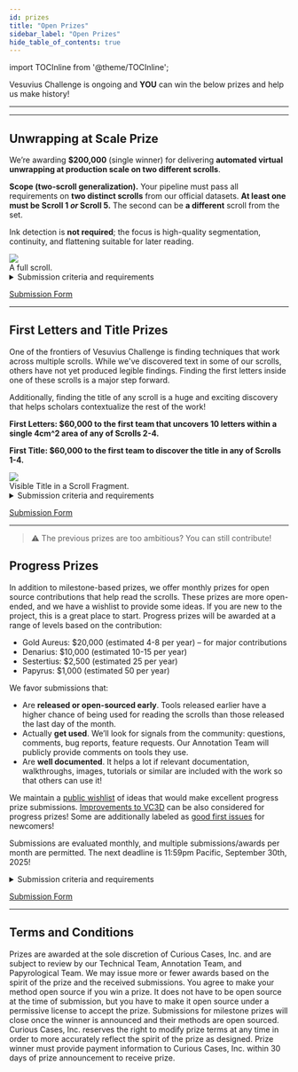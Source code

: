 ```yaml
---
id: prizes
title: "Open Prizes"
sidebar_label: "Open Prizes"
hide_table_of_contents: true
---
```


<head>
  <html data-theme="dark" />

  <meta
    name="description"
    content="A $1,500,000+ machine learning and computer vision competition"
  />

  <meta property="og:type" content="website" />
  <meta property="og:url" content="https://scrollprize.org" />
  <meta property="og:title" content="Vesuvius Challenge" />
  <meta
    property="og:description"
    content="A $1,500,000+ machine learning and computer vision competition"
  />
  <meta
    property="og:image"
    content="https://scrollprize.org/img/social/opengraph.jpg"
  />

  <meta property="twitter:card" content="summary_large_image" />
  <meta property="twitter:url" content="https://scrollprize.org" />
  <meta property="twitter:title" content="Vesuvius Challenge" />
  <meta
    property="twitter:description"
    content="A $1,500,000+ machine learning and computer vision competition"
  />
  <meta
    property="twitter:image"
    content="https://scrollprize.org/img/social/opengraph.jpg"
  />
</head>

import TOCInline from '@theme/TOCInline';

Vesuvius Challenge is ongoing and **YOU** can win the below prizes and help us make history!

***

<TOCInline
  toc={toc}
/>

***

## Unwrapping at Scale Prize

We’re awarding **$200,000** (single winner) for delivering **automated virtual unwrapping at production scale on two different scrolls**.

**Scope (two-scroll generalization).** Your pipeline must pass all requirements on **two distinct scrolls** from our official datasets. **At least one must be Scroll 1 _or_ Scroll 5.** The second can be **a different** scroll from the set.

Ink detection is **not required**; the focus is high-quality segmentation, continuity, and flattening suitable for later reading.

<div className="mb-4">
  <img src="/img/landing/scroll.webp" className="w-[50%]"/>
  <figcaption className="mt-[-6px]">A full scroll.</figcaption>
</div>

<details class="submission-details">
<summary>Submission criteria and requirements</summary>

### What to deliver (for each of the two scrolls)
1. **Segmented sheet manifold(s).** A continuous 3D mesh (or meshes) of the papyrus sheet(s) suitable for flattening.
2. **Flattened 2D sheets.** UV maps / atlases covering the **accepted area** you claim as correct.
3. **Accepted-area mask.** Binary mask(s) over the flattened sheets indicating regions you assert are error-free.
4. **Video record (if humans involved).** A screen-capture timelapse or periodic snapshots covering all interactive steps.
5. **Reproducible pipeline.** Container with a one-click script that regenerates meshes, maps, masks, and sheets from organizer-supplied volumes.

### Pass/fail gates (must be met on **both** scrolls)
- **Coverage: ≥ 70% (per scroll)** of the (to be estimated) scroll surface after exclusions of areas masked as errors in the binary masks.
- **Sheet-switch rate: ≤ 0.5% per scroll** over the audited area.
    - *Definition:* It's the rate of triangles or quads in the delivered meshes that are marked as error-free in the binary masks but actually contain errors.
- **Human effort cap: ≤ 72 human-hours per scroll** (i.e., **≤ 144 hours total** across the two).
    - *Counts:* any human touch specific to processing the evaluation scrolls (seed placement, parameter tweaks, manual stitching/edits, quality control passes, mask painting, bookkeeping).
    - *Doesn’t count:* general R&D prior to evaluation, model training on public data, writing docs, idle waiting while jobs run.
- **Reproducibility:** Organizers must be able to re-run your container end-to-end on a published reference instance and reproduce metrics.

> **No compute cap.** We do not limit hardware or cloud cost.

### Data & generalization
- Two distinct scrolls from our official set. **At least one must be Scroll 1 or Scroll 5.** The second can be a **different** scroll.  
- You may use public volumes/fragments for development. For prize evaluation, organizers provide the exact evaluation volumes for the two scrolls.  

### Submission package
- **GitHub repository** with code, container (e.g. Docker, conda, etc.), and run scripts.  
- **Deliverables:** 3D meshes, flattened sheets (TIFF/PNG), UV maps, accepted-area masks.  
- **Logs:** timing CSVs per scroll; screen-capture or snapshots; CLI logs; environment/hardware info; container image digest.  
- **Method note:** 2–6 pages describing pipeline, assumptions, and known failure modes.  
- **Licensing:** if you win, you agree to open-source the method under the CC BY-NC 4.0 License.

### Winner determination & tie-breakers
- **Single winner:** the **first team** to pass all gates on **both** scrolls during organizer verification receives **$200,000**.  
- If two teams pass within **96 hours**, tie-breakers:  
  1) Lower **sheet-switch rate** across the two;
  2) Higher **coverage** across the two scrolls;    
  3) Fewer **total human-hours** (sum over both);  
  4) Earlier submission timestamp.
</details>

[Submission Form](https://forms.gle/MqP3XQGX7o2ZFfZW6)

***

## First Letters and Title Prizes

One of the frontiers of Vesuvius Challenge is finding techniques that work across multiple scrolls.
While we've discovered text in some of our scrolls, others have not yet produced legible findings.
Finding the first letters inside one of these scrolls is a major step forward.

Additionally, finding the title of any scroll is a huge and exciting discovery that helps scholars contextualize the rest of the work!

**First Letters: $60,000 to the first team that uncovers 10 letters within a single 4cm^2 area of any of Scrolls 2-4.**

**First Title: $60,000 to the first team to discover the title in any of Scrolls 1-4.**

<div className="mb-4">
  <img src="/img/data/title_example.webp" className="w-[50%]"/>
  <figcaption className="mt-[-6px]">Visible Title in a Scroll Fragment.</figcaption>
</div>

<details>
<summary>Submission criteria and requirements</summary>

* **Image.** Submissions must be an image of the virtually unwrapped segment, showing visible and legible text.
  * Submit a single static image showing the text region. Images must be generated programmatically, as direct outputs of CT data inputs, and should not contain manual annotations of characters or text. This includes annotations that were then used as training data and memorized by a machine learning ink model. Ink model outputs of this region should not overlap with any training data used.
  * For the First Title Prize, please illustrate the ink predictions in spatial context of the title search, similar to what is [shown here](https://scrollprize.substack.com/p/30k-first-title-prize). You **do not** have to read the title yourself, but just have to produce an image of it that our team of papyrologists are able to read.
  * Specify which scroll the image comes from. For multiple scrolls, please make multiple submissions.
  * Include a scale bar showing the size of 1 cm on the submission image.
  * Specify the 3D position of the text within the scroll. The easiest way to do this is to provide the segmentation file (or the segmentation ID, if using a public segmentation).
* **Methodology.** A detailed technical description of how your solution works. We need to be able to reproduce your work, so please make this as easy as possible:
  * For fully automated software, consider a Docker image that we can easily run to reproduce your work, and please include system requirements.
  * For software with a human in the loop, please provide written instructions and a video explaining how to use your tool. We’ll work with you to learn how to use it, but we’d like to have a strong starting point.
  * Please include an easily accessible link from which we can download it.
* **Hallucination mitigation.** If there is any risk of your model hallucinating results, please let us know how you mitigated that risk. Tell us why you are confident that the results you are getting are real.
  * We strongly discourage submissions that use window sizes larger than 0.5x0.5 mm to generate images from machine learning models. This corresponds to 64x64 pixels for 8 µm scans. If your submission uses larger window sizes, we may reject it and ask you to modify and resubmit.
  * In addition to hallucination mitigation, do not include overlap between training and prediction regions. This leads to the memorization of annotated labels.
* **Other information.** Feel free to include any other things we should know.

Your submission will be reviewed by the review teams to verify technical validity and papyrological plausibility and legibility.
Just as with the Grand Prize, please **do not** make your discovery public until winning the prize. We will work with you to announce your findings.
</details>

[Submission Form](https://docs.google.com/forms/d/e/1FAIpQLSdw43FX_uPQwBTIV8pC2y0xkwZmu6GhrwxV4n3WEbqC8Xof9Q/viewform?usp=dialog)

***

> ⚠️ The previous prizes are too ambitious? You can still contribute!

## Progress Prizes

In addition to milestone-based prizes, we offer monthly prizes for open source contributions that help read the scrolls.
These prizes are more open-ended, and we have a wishlist to provide some ideas.
If you are new to the project, this is a great place to start.
Progress prizes will be awarded at a range of levels based on the contribution:

* Gold Aureus: \$20,000 (estimated 4-8 per year) – for major contributions
* Denarius: \$10,000 (estimated 10-15 per year)
* Sestertius: \$2,500 (estimated 25 per year)
* Papyrus: \$1,000 (estimated 50 per year)

We favor submissions that:
* Are **released or open-sourced early**. Tools released earlier have a higher chance of being used for reading the scrolls than those released the last day of the month.
* Actually **get used**. We’ll look for signals from the community: questions, comments, bug reports, feature requests. Our Annotation Team will publicly provide comments on tools they use.
* Are **well documented**. It helps a lot if relevant documentation, walkthroughs, images, tutorials or similar are included with the work so that others can use it!

We maintain a [public wishlist](https://github.com/ScrollPrize/villa/issues?q=is%3Aissue%20state%3Aopen%20label%3A%22help%20wanted%22) of ideas that would make excellent progress prize submissions.
[Improvements to VC3D](https://github.com/ScrollPrize/villa/issues?q=is%3Aissue%20state%3Aopen%20label%3AVC3D) can be also considered for progress prizes!
Some are additionally labeled as [good first issues](https://github.com/ScrollPrize/villa/issues?q=is%3Aissue%20state%3Aopen%20label%3A%22good%20first%20issue%22) for newcomers!

Submissions are evaluated monthly, and multiple submissions/awards per month are permitted. The next deadline is 11:59pm Pacific, September 30th, 2025!

<details>
<summary>Submission criteria and requirements</summary>

**Core Requirements:**
1. Problem Identification and Solution
   * Address a specific challenge using Vesuvius Challenge scroll data
   * Provide clear implementation path and a demonstration of its use
   * Demonstrate significant advantages over existing solutions
2. Documentation
   * Include comprehensive documentation
   * Provide usage examples
3. Technical Integration
   * Accept standard community formats (multipage TIFs, on-disk numpy arrays)
   * Maintain consistent output formats
   * Designed for modular integration
</details>

[Submission Form](https://forms.gle/xELK9EaQ5yzgD4nD8)

***

## Terms and Conditions

Prizes are awarded at the sole discretion of Curious Cases, Inc. and are subject to review by our Technical Team, Annotation Team, and Papyrological Team. We may issue more or fewer awards based on the spirit of the prize and the received submissions. You agree to make your method open source if you win a prize. It does not have to be open source at the time of submission, but you have to make it open source under a permissive license to accept the prize. Submissions for milestone prizes will close once the winner is announced and their methods are open sourced. Curious Cases, Inc. reserves the right to modify prize terms at any time in order to more accurately reflect the spirit of the prize as designed. Prize winner must provide payment information to Curious Cases, Inc. within 30 days of prize announcement to receive prize.
